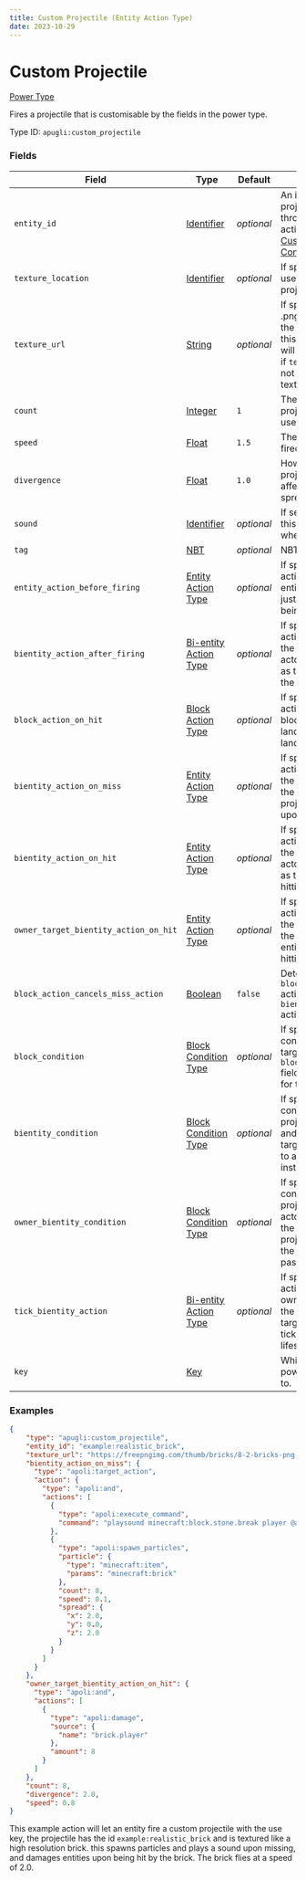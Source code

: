 ```yaml
---
title: Custom Projectile (Entity Action Type)
date: 2023-10-29
---
```


# Custom Projectile

[Power Type](../power_types.md)

Fires a projectile that is customisable by the fields in the power type.

Type ID: `apugli:custom_projectile`


### Fields

Field | Type | Default | Description
------|------|---------|------------
`entity_id` | [Identifier](https://origins.readthedocs.io/en/latest/types/data_types/identifier/) | *optional* | An identifier for use with projectiles spawned through this entity action. For use with [Custom Entity Id (Entity Condition Type)](../entity_condition_types/custom_entity_id).
`texture_location` | [Identifier](https://origins.readthedocs.io/en/latest/types/data_types/identifier/) | *optional* | If specified, the texture used for the custom projectile.
`texture_url` | [String](https://origins.readthedocs.io/en/latest/types/data_types/string/) | *optional* | If specified, the url to a .png file imported into the game as a texture for this power's use. This will be used as a fallback if `texture_location` is not specified or if a texture is not present.
`count` | [Integer](https://origins.readthedocs.io/en/latest/types/data_types/integer/) | `1` | The amount of projectiles to fire each use.
`speed` | [Float](https://origins.readthedocs.io/en/latest/types/data_types/float/) | `1.5` | The speed applied to the fired projectile.
`divergence` | [Float](https://origins.readthedocs.io/en/latest/types/data_types/float/) | `1.0` | How much each projectile fired is affected by random spread.
`sound` | [Identifier](https://origins.readthedocs.io/en/latest/types/data_types/identifier/) | *optional* | If set, the sound with this ID will be played when the power is used.
`tag` | [NBT](https://origins.readthedocs.io/en/latest/types/data_types/nbt/) | *optional* | NBT data of the entity.
`entity_action_before_firing` | [Entity Action Type](../entity_action_types.md) | *optional* | If specified, the entity action to execute on the entity firing the projectile just prior to the projectile being created.
`bientity_action_after_firing` | [Bi-entity Action Type](../bientity_action_types.md) | *optional* | If specified, the bi-entity action to execute with the projectile owner the actor, and the projectile as the target as soon as the projectile is created.
`block_action_on_hit` | [Block Action Type](../block_action_types.md) | *optional* | If specified, the block action to execute on the block the projectile lands on upon having it land on it.
`bientity_action_on_miss` | [Entity Action Type](../entity_action_types.md) | *optional* | If specified, the bi-entity action to execute with the projectile owner as the actor, and the projectile as the target upon missing.
`bientity_action_on_hit` | [Entity Action Type](../entity_action_types.md) | *optional* | If specified, the bi-entity action to execute with the projectile as the actor, and the hit entity as the target upon hitting an entity.
`owner_target_bientity_action_on_hit` | [Entity Action Type](../entity_action_types.md) | *optional* | If specified, the bi-entity action to execute with the projectile owner as the actor, and the hit entity as the target upon hitting an entity.
`block_action_cancels_miss_action` | [Boolean](https://origins.readthedocs.io/en/latest/types/data_types/boolean/) | `false` | Determines if the `block_action_on_hit` action will cancel the `bientity_action_on_miss` action.
`block_condition` | [Block Condition Type](../block_condition_types.md) | *optional* | If specified, the block condition that the block targeted by the `block_action_on_hit` field must meet in order for that to run.
`bientity_condition` | [Block Condition Type](../block_condition_types.md) | *optional* | If specified, the bi-entity condition with the projectile as the actor and the target as the target for the projectile to actually hit the target instead of pass through.
`owner_bientity_condition` | [Block Condition Type](../block_condition_types.md) | *optional* | If specified, the bi-entity condition with the projectile owner as the actor and the target as the target for the projectile to actually hit the target instead of pass through.
`tick_bientity_action` | [Bi-entity Action Type](../bientity_action_types.md) | *optional* | If specified, the bi-entity action with the projectile owner as the actor, and the projectile as the target that is run each tick of the projectile's lifespan.
`key` | [Key](https://origins.readthedocs.io/en/latest/types/data_types/key/) |  | Which active key this power should respond to.


### Examples

```json
{
    "type": "apugli:custom_projectile",
    "entity_id": "example:realistic_brick",
    "texture_url": "https://freepngimg.com/thumb/bricks/8-2-bricks-png.png",
    "bientity_action_on_miss": {
      "type": "apoli:target_action",
      "action": {
        "type": "apoli:and",
        "actions": [
          {
            "type": "apoli:execute_command",
            "command": "playsound minecraft:block.stone.break player @a ~ ~ ~ 1 0.7"
          },
          {
            "type": "apoli:spawn_particles",
            "particle": {
              "type": "minecraft:item",
              "params": "minecraft:brick"
            },
            "count": 8,
            "speed": 0.1,
            "spread": {
              "x": 2.0,
              "y": 0.0,
              "z": 2.0
            }
          }
        ]
      }
    },
    "owner_target_bientity_action_on_hit": {
      "type": "apoli:and",
      "actions": [
        {
          "type": "apoli:damage",
          "source": {
            "name": "brick.player"
          },
          "amount": 8
        }
      ]
    },
    "count": 8,
    "divergence": 2.0,
    "speed": 0.8
}
```
This example action will let an entity fire a custom projectile with the use key, the projectile has the id `example:realistic_brick` and is textured like a high resolution brick. this spawns particles and plays a sound upon missing, and damages entities upon being hit by the brick. The brick flies at a speed of 2.0.